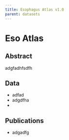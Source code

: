 ```yaml
---
title: Esophagus Atlas v1.0
parent: datasets
---
```

# Eso Atlas

## Abstract
adgfadhfsdfh

## Data
- adfad
- adgdfha
- 

## Publications
- adgadfg
